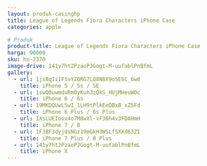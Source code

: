 ```yaml
---
layout: produk-casinghp
title: League of Legends Fiora Characters iPhone Case
categories: apple

# Produk
product-title: League of Legends Fiora Characters iPhone Case
harga: 90000
sku: hn-2370
image-drive: 141y7ht2PzaoPJGogt-M-uufablPnBfmL
gallery:
  - url: 1jsBqIi1FtoYZQRG7LQ8N8X9oSE6C_6w8
    title: iPhone 5 / 5s / SE
  - url: 1swQ0uwmduRm0yKuh3zQkS_HUjMHeuWOc
    title: iPhone 6 / 6s
  - url: 19MKDQUwLSwI_1LH9tPlkEeDBxB_xZ5Fd
    title: iPhone 6 Plus / 6s Plus
  - url: 1XsLUEIoox4o7M8wXl-vF36h4v3FDAHmH
    title: iPhone 7 / 8
  - url: 1FJBF3dyjdsNGz19mGkH3WSLf5XXd63ZI
    title: iPhone 7 Plus / 8 Plus
  - url: 141y7ht2PzaoPJGogt-M-uufablPnBfmL
    title: iPhone X
---
```

